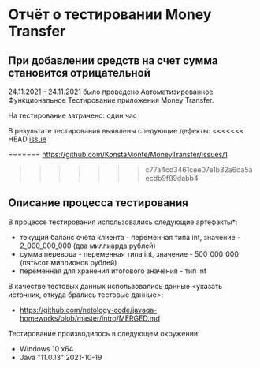 # Отчёт о тестировании Money Transfer

## При добавлении средств на счет сумма становится отрицательной

24.11.2021 - 24.11.2021 было проведено Автоматизированное Функциональное Тестирование приложения Money Transfer.

На тестирование затрачено: один час

В результате тестирования выявлены следующие дефекты:
<<<<<<< HEAD
[issue](https://github.com/KonstaMonte/MoneyTransfer/issues/1)
 
=======
https://github.com/KonstaMonte/MoneyTransfer/issues/1

>>>>>>> c77a4cd3461cee07e1b32a6da5aecdb9f89dabb4
## Описание процесса тестирования

В процессе тестирования использовались следующие артефакты*:
* текущий баланс счёта клиента - переменная типа int, значение - 2_000_000_000 (два миллиарда рублей)
* сумма перевода - переменная типа int, значение - 500_000_000 (пятьсот миллионов рублей)
* переменная для хранения итогового значения - тип int


В качестве тестовых данных использовались данные <указать источник, откуда брались тестовые данные>:
* https://github.com/netology-code/javaqa-homeworks/blob/master/intro/MERGED.md


Тестирование производилось в следующем окружении:
* Windows 10 x64
* Java "11.0.13" 2021-10-19
